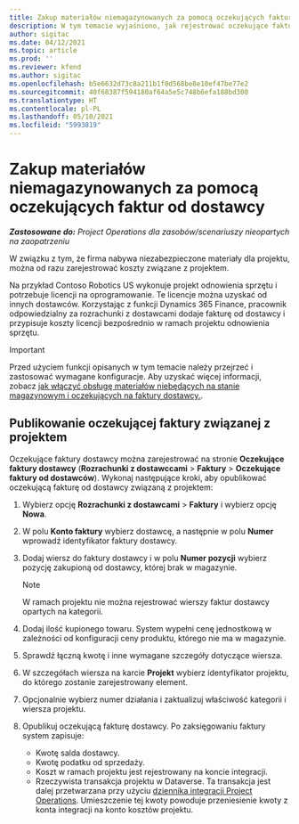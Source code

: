 ```yaml
---
title: Zakup materiałów niemagazynowanych za pomocą oczekujących faktur od dostawcy
description: W tym temacie wyjaśniono, jak rejestrować oczekujące faktury od dostawcy.
author: sigitac
ms.date: 04/12/2021
ms.topic: article
ms.prod: ''
ms.reviewer: kfend
ms.author: sigitac
ms.openlocfilehash: b5e6632d73c8a211b1f0d568be8e10ef47be77e2
ms.sourcegitcommit: 40f68387f594180af64a5e5c748b6efa188bd300
ms.translationtype: HT
ms.contentlocale: pl-PL
ms.lasthandoff: 05/10/2021
ms.locfileid: "5993819"
---
```

# <a name="purchase-non-stocked-materials-using-a-pending-vendor-invoice"></a>Zakup materiałów niemagazynowanych za pomocą oczekujących faktur od dostawcy

_**Zastosowane do:** Project Operations dla zasobów/scenariuszy nieopartych na zaopatrzeniu_

W związku z tym, że firma nabywa niezabezpieczone materiały dla projektu, można od razu zarejestrować koszty związane z projektem. 

Na przykład Contoso Robotics US wykonuje projekt odnowienia sprzętu i potrzebuje licencji na oprogramowanie. Te licencje można uzyskać od innych dostawców.  Korzystając z funkcji Dynamics 365 Finance, pracownik odpowiedzialny za rozrachunki z dostawcami dodaje fakturę od dostawcy i przypisuje koszty licencji bezpośrednio w ramach projektu odnowienia sprzętu. 

> [!IMPORTANT]
> Przed użyciem funkcji opisanych w tym temacie należy przejrzeć i zastosować wymagane konfiguracje. Aby uzyskać więcej informacji, zobacz [jak włączyć obsługę materiałów niebędących na stanie magazynowym i oczekujących na faktury dostawcy.](configure-materials-nonstocked.md). 

## <a name="post-a-project-related-pending-vendor-invoice"></a>Publikowanie oczekującej faktury związanej z projektem 

Oczekujące faktury dostawcy można zarejestrować na stronie **Oczekujące faktury dostawcy** (**Rozrachunki z dostawccami** > **Faktury** > **Oczekujące faktury od dostawców**). Wykonaj następujące kroki, aby opublikować oczekującą fakturę od dostawcy związaną z projektem:

1. Wybierz opcję **Rozrachunki z dostawcami** > **Faktury** i wybierz opcję **Nowa**. 
2. W polu **Konto faktury** wybierz dostawcę, a następnie w polu **Numer** wprowadź identyfikator faktury dostawcy.
3. Dodaj wiersz do faktury dostawcy i w polu **Numer pozycji** wybierz pozycję zakupioną od dostawcy, której brak w magazynie. 

    > [!NOTE]
    > W ramach projektu nie można rejestrować wierszy faktur dostawcy opartych na kategorii. 
    
5. Dodaj ilość kupionego towaru. System wypełni cenę jednostkową w zależności od konfiguracji ceny produktu, którego nie ma w magazynie. 
6. Sprawdź łączną kwotę i inne wymagane szczegóły dotyczące wiersza.
7. W szczegółach wiersza na karcie **Projekt** wybierz identyfikator projektu, do którego zostanie zarejestrowany element.
8. Opcjonalnie wybierz numer działania i zaktualizuj właściwość kategorii i wiersza projektu.
9. Opublikuj oczekującą fakturę dostawcy. Po zaksięgowaniu faktury system zapisuje:
    
    - Kwotę salda dostawcy.
    - Kwotę podatku od sprzedaży.
    - Koszt w ramach projektu jest rejestrowany na koncie integracji.
    - Rzeczywista transakcja projektu w Dataverse. Ta transakcja jest dalej przetwarzana przy użyciu [dziennika integracji Project Operations](../project-accounting/project-operations-integration-journal.md). Umieszczenie tej kwoty powoduje przeniesienie kwoty z konta integracji na konto kosztów projektu.

